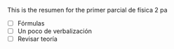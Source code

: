 This is the resumen for the primer parcial de física 2 pa

- [ ] Fórmulas
- [ ] Un poco de verbalización
- [ ] Revisar teoría
